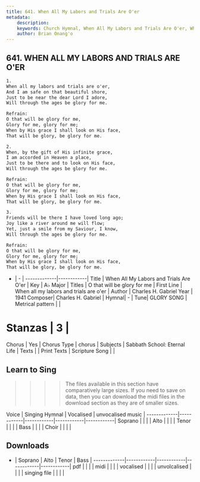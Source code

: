 ```yaml
---
title: 641. When All My Labors and Trials Are O'er
metadata:
    description: 
    keywords: Church Hymnal, When All My Labors and Trials Are O'er, When all my labors and trials are o'er, O that will be glory for me
    author: Brian Onang'o
---
```



## 641. WHEN ALL MY LABORS AND TRIALS ARE O'ER

```txt
1.
When all my labors and trials are o'er, 
And I am safe on that beautiful shore, 
Just to be near the dear Lord I adore, 
Will through the ages be glory for me. 

Refrain:
O that will be glory for me, 
Glory for me, glory for me; 
When by His grace I shall look on His face, 
That will be glory, be glory for me. 

2.
When, by the gift of His infinite grace, 
I am accorded in Heaven a place, 
Just to be there and to look on His face, 
Will through the ages be glory for me. 

Refrain:
O that will be glory for me, 
Glory for me, glory for me; 
When by His grace I shall look on His face, 
That will be glory, be glory for me. 

3.
Friends will be there I have loved long ago; 
Joy like a river around me will flow; 
Yet, just a smile from my Saviour, I know, 
Will through the ages be glory for me.

Refrain:
O that will be glory for me, 
Glory for me, glory for me; 
When by His grace I shall look on His face, 
That will be glory, be glory for me. 

```

- |   -  |
-------------|------------|
Title | When All My Labors and Trials Are O'er |
Key | A♭ Major |
Titles | O that will be glory for me |
First Line | When all my labors and trials are o'er |
Author | Charles H. Gabriel
Year | 1941
Composer| Charles H. Gabriel |
Hymnal|  - |
Tune| GLORY SONG |
Metrical pattern | |
# Stanzas | 3 |
Chorus | Yes |
Chorus Type | chorus |
Subjects | Sabbath School: Eternal Life |
Texts |  |
Print Texts | 
Scripture Song |  |
  
## Learn to Sing

>>>> The files available in this section have comparatively large sizes. If you need to save on data, then you can download the midi files in the download section as they are of smaller sizes.

Voice |  Singing Hymnal | Vocalised | unvocalised music |
-------------|------------|------------|------------|------------|
Soprano | | | |
Alto | | | |
Tenor | | | |
Bass | | | |
Choir | | | |

## Downloads

- |  Soprano | Alto | Tenor | Bass |
-------------|------------|------------|------------|------------|
pdf | | | |
midi | | | |
vocalised | | | |
unvolcalised | | | |
singing file | | | |
  